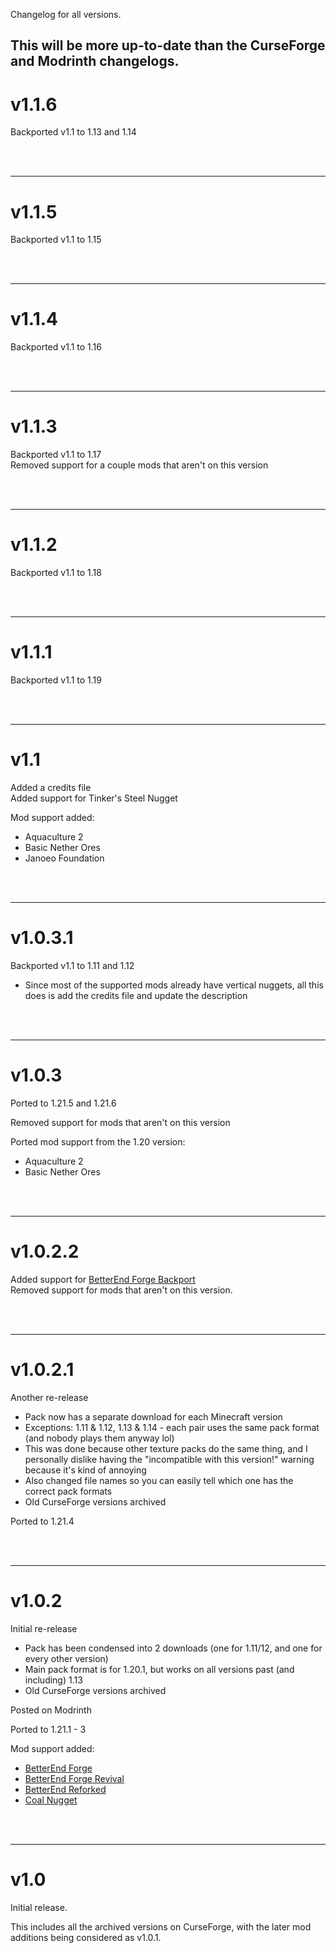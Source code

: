 Changelog for all versions.

This will be more up-to-date than the CurseForge and Modrinth changelogs.
--------------------------------------------------

# v1.1.6

Backported v1.1 to 1.13 and 1.14


<br /> <br />

--------------------------------------------------
# v1.1.5

Backported v1.1 to 1.15


<br /> <br />

--------------------------------------------------
# v1.1.4

Backported v1.1 to 1.16


<br /> <br />

--------------------------------------------------
# v1.1.3

Backported v1.1 to 1.17<br />
Removed support for a couple mods that aren't on this version


<br /> <br />

--------------------------------------------------
# v1.1.2

Backported v1.1 to 1.18


<br /> <br />

--------------------------------------------------
# v1.1.1

Backported v1.1 to 1.19

<br /> <br />

--------------------------------------------------
# v1.1

Added a credits file<br />
Added support for Tinker's Steel Nugget<br />

Mod support added:
- Aquaculture 2
- Basic Nether Ores
- Janoeo Foundation


<br /> <br />

--------------------------------------------------
# v1.0.3.1

Backported v1.1 to 1.11 and 1.12
- Since most of the supported mods already have vertical nuggets, all this does is add the credits file and update the description


<br /> <br />

--------------------------------------------------
# v1.0.3

Ported to 1.21.5 and 1.21.6

Removed support for mods that aren't on this version

Ported mod support from the 1.20 version:
- Aquaculture 2
- Basic Nether Ores


<br /> <br />

--------------------------------------------------
# v1.0.2.2

Added support for [BetterEnd Forge Backport](https://www.curseforge.com/minecraft/mc-mods/betterendforge-backport)<br />
Removed support for mods that aren't on this version.


<br /> <br />

--------------------------------------------------
# v1.0.2.1

Another re-release
- Pack now has a separate download for each Minecraft version
- Exceptions: 1.11 & 1.12, 1.13 & 1.14 - each pair uses the same pack format (and nobody plays them anyway lol)
- This was done because other texture packs do the same thing, and I personally dislike having the "incompatible with this version!" warning because it's kind of annoying
- Also changed file names so you can easily tell which one has the correct pack formats
- Old CurseForge versions archived

Ported to 1.21.4


<br /> <br />

--------------------------------------------------
# v1.0.2

Initial re-release
- Pack has been condensed into 2 downloads (one for 1.11/12, and one for every other version)
- Main pack format is for 1.20.1, but works on all versions past (and including) 1.13
- Old CurseForge versions archived

Posted on Modrinth

Ported to 1.21.1 - 3

Mod support added:
- [BetterEnd Forge](https://www.curseforge.com/minecraft/mc-mods/betterend-forge-port)
- [BetterEnd Forge Revival](https://www.curseforge.com/minecraft/mc-mods/betterend-forge-revival)
- [BetterEnd Reforked](https://www.curseforge.com/minecraft/mc-mods/betterend-re-forked)
- [Coal Nugget](https://www.curseforge.com/minecraft/mc-mods/coal-nugget)


<br /> <br />

--------------------------------------------------
# v1.0

Initial release.

This includes all the archived versions on CurseForge, with the later mod additions being considered as v1.0.1.